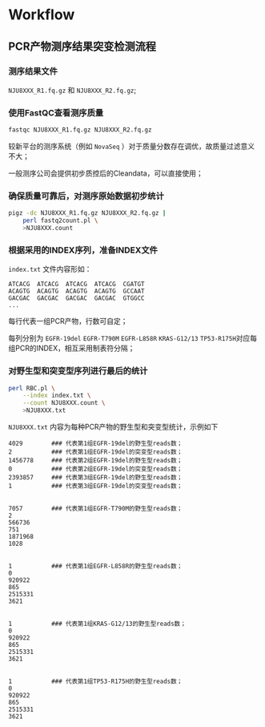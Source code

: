 # Workflow

## PCR产物测序结果突变检测流程

### 测序结果文件

`NJU8XXX_R1.fq.gz` 和 `NJU8XXX_R2.fq.gz`;

### 使用**FastQC**查看测序质量

```bash
fastqc NJU8XXX_R1.fq.gz NJU8XXX_R2.fq.gz
```
较新平台的测序系统（例如 `NovaSeq` ）对于质量分数存在调优，故质量过滤意义不大；

一般测序公司会提供初步质控后的Cleandata，可以直接使用；

### 确保质量可靠后，对测序原始数据初步统计

```bash
pigz -dc NJU8XXX_R1.fq.gz NJU8XXX_R2.fq.gz |
    perl fastq2count.pl \
    >NJU8XXX.count
```

### 根据采用的INDEX序列，准备INDEX文件

`index.txt` 文件内容形如：

```
ATCACG	ATCACG	ATCACG	ATCACG	CGATGT
ACAGTG	ACAGTG	ACAGTG	ACAGTG	GCCAAT
GACGAC	GACGAC	GACGAC	GACGAC	GTGGCC
...
```

每行代表一组PCR产物，行数可自定；

每列分别为 `EGFR-19del` `EGFR-T790M` `EGFR-L858R` `KRAS-G12/13` `TP53-R175H`对应每组PCR的INDEX，相互采用制表符分隔；

### 对野生型和突变型序列进行最后的统计

```bash
perl RBC.pl \
    --index index.txt \
    --count NJU8XXX.count \
    >NJU8XXX.txt
```

`NJU8XXX.txt` 内容为每种PCR产物的野生型和突变型统计，示例如下

```
4029        ### 代表第1组EGFR-19del的野生型reads数；
2           ### 代表第1组EGFR-19del的突变型reads数；
1456778     ### 代表第2组EGFR-19del的野生型reads数；
0           ### 代表第2组EGFR-19del的突变型reads数；
2393857     ### 代表第3组EGFR-19del的野生型reads数；
1           ### 代表第3组EGFR-19del的突变型reads数；


7057        ### 代表第1组EGFR-T790M的野生型reads数；
2
566736
751
1871968
1028


1           ### 代表第1组EGFR-L858R的野生型reads数；
0
920922
865
2515331
3621


1           ### 代表第1组KRAS-G12/13的野生型reads数；
0
920922
865
2515331
3621


1           ### 代表第1组TP53-R175H的野生型reads数；
0
920922
865
2515331
3621
```